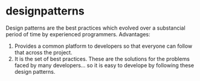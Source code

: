 # designpatterns

Design patterns are the best practices which evolved over a substancial period of time by experienced programmers.
Advantages: 
1) Provides a common platform to developers so that everyone can follow that across the project.
2) It is the set of best practices. These are the solutions for the problems faced by many developers... so it is easy to develope by following these design patterns.
      
